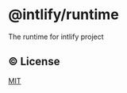 # @intlify/runtime

The runtime for intlify project

## :copyright: License

[MIT](http://opensource.org/licenses/MIT)
